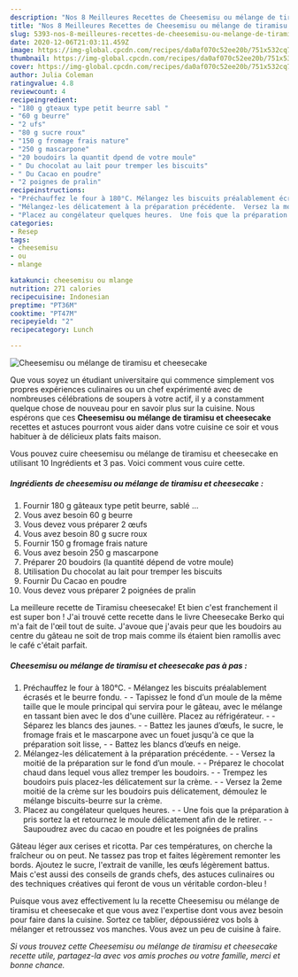 ```yaml
---
description: "Nos 8 Meilleures Recettes de Cheesemisu ou mélange de tiramisu et cheesecake"
title: "Nos 8 Meilleures Recettes de Cheesemisu ou mélange de tiramisu et cheesecake"
slug: 5393-nos-8-meilleures-recettes-de-cheesemisu-ou-melange-de-tiramisu-et-cheesecake
date: 2020-12-06T21:03:11.459Z
image: https://img-global.cpcdn.com/recipes/da0af070c52ee20b/751x532cq70/cheesemisu-ou-melange-de-tiramisu-et-cheesecake-photo-principale-de-la-recette.jpg
thumbnail: https://img-global.cpcdn.com/recipes/da0af070c52ee20b/751x532cq70/cheesemisu-ou-melange-de-tiramisu-et-cheesecake-photo-principale-de-la-recette.jpg
cover: https://img-global.cpcdn.com/recipes/da0af070c52ee20b/751x532cq70/cheesemisu-ou-melange-de-tiramisu-et-cheesecake-photo-principale-de-la-recette.jpg
author: Julia Coleman
ratingvalue: 4.8
reviewcount: 4
recipeingredient:
- "180 g gteaux type petit beurre sabl "
- "60 g beurre"
- "2 ufs"
- "80 g sucre roux"
- "150 g fromage frais nature"
- "250 g mascarpone"
- "20 boudoirs la quantit dpend de votre moule"
- " Du chocolat au lait pour tremper les biscuits"
- " Du Cacao en poudre"
- "2 poignes de pralin"
recipeinstructions:
- "Préchauffez le four à 180°C. Mélangez les biscuits préalablement écrasés et le beurre fondu.  Tapissez le fond d’un moule de la même taille que le moule principal qui servira pour le gâteau, avec le mélange en tassant bien avec le dos d&#39;une cuillère. Placez au réfrigérateur.  Séparez les blancs des jaunes.  Battez les jaunes d’œufs, le sucre, le fromage frais et le mascarpone avec un fouet jusqu&#39;à ce que la préparation soit lisse,  Battez les blancs d’œufs en neige."
- "Mélangez-les délicatement à la préparation précédente.  Versez la moitié de la préparation sur le fond d’un moule.  Préparez le chocolat chaud dans lequel vous allez tremper les boudoirs.  Trempez les boudoirs puis placez-les délicatement sur la crème.  Versez la 2eme moitié de la crème sur les boudoirs puis délicatement, démoulez le mélange biscuits-beurre sur la crème."
- "Placez au congélateur quelques heures.  Une fois que la préparation à pris sortez la et retournez le moule délicatement afin de le retirer.  Saupoudrez avec du cacao en poudre et les poignées de pralins"
categories:
- Resep
tags:
- cheesemisu
- ou
- mlange

katakunci: cheesemisu ou mlange 
nutrition: 271 calories
recipecuisine: Indonesian
preptime: "PT36M"
cooktime: "PT47M"
recipeyield: "2"
recipecategory: Lunch

---
```



![Cheesemisu ou mélange de tiramisu et cheesecake](https://img-global.cpcdn.com/recipes/da0af070c52ee20b/751x532cq70/cheesemisu-ou-melange-de-tiramisu-et-cheesecake-photo-principale-de-la-recette.jpg)

Que vous soyez un étudiant universitaire qui commence simplement vos propres expériences culinaires ou un chef expérimenté avec de nombreuses célébrations de soupers à votre actif, il y a constamment quelque chose de nouveau pour en savoir plus sur la cuisine. Nous espérons que ces <strong> Cheesemisu ou mélange de tiramisu et cheesecake </strong> recettes et astuces pourront vous aider dans votre cuisine ce soir et vous habituer à de délicieux plats faits maison.

<!--inarticleads1-->

Vous pouvez cuire cheesemisu ou mélange de tiramisu et cheesecake en utilisant 10 Ingrédients et 3 pas. Voici comment vous cuire cette.

##### Ingrédients de cheesemisu ou mélange de tiramisu et cheesecake :

1. Fournir 180 g gâteaux type petit beurre, sablé …
1. Vous avez besoin 60 g beurre
1. Vous devez vous préparer 2 œufs
1. Vous avez besoin 80 g sucre roux
1. Fournir 150 g fromage frais nature
1. Vous avez besoin 250 g mascarpone
1. Préparer 20 boudoirs (la quantité dépend de votre moule)
1. Utilisation  Du chocolat au lait pour tremper les biscuits
1. Fournir  Du Cacao en poudre
1. Vous devez vous préparer 2 poignées de pralin


La meilleure recette de Tiramisu cheesecake! Et bien c&#39;est franchement il est super bon ! J&#39;ai trouvé cette recette dans le livre Cheesecake Berko qui m&#39;a fait de l&#39;œil tout de suite. J&#39;avoue que j&#39;avais peur que les boudoirs au centre du gâteau ne soit de trop mais comme ils étaient bien ramollis avec le café c&#39;était parfait. 

<!--inarticleads2-->

##### Cheesemisu ou mélange de tiramisu et cheesecake pas à pas :

1. Préchauffez le four à 180°C. - Mélangez les biscuits préalablement écrasés et le beurre fondu. -  - Tapissez le fond d’un moule de la même taille que le moule principal qui servira pour le gâteau, avec le mélange en tassant bien avec le dos d&#39;une cuillère. Placez au réfrigérateur. -  - Séparez les blancs des jaunes. -  - Battez les jaunes d’œufs, le sucre, le fromage frais et le mascarpone avec un fouet jusqu&#39;à ce que la préparation soit lisse, -  - Battez les blancs d’œufs en neige.
1. Mélangez-les délicatement à la préparation précédente. -  - Versez la moitié de la préparation sur le fond d’un moule. -  - Préparez le chocolat chaud dans lequel vous allez tremper les boudoirs. -  - Trempez les boudoirs puis placez-les délicatement sur la crème. -  - Versez la 2eme moitié de la crème sur les boudoirs puis délicatement, démoulez le mélange biscuits-beurre sur la crème.
1. Placez au congélateur quelques heures. -  - Une fois que la préparation à pris sortez la et retournez le moule délicatement afin de le retirer. -  - Saupoudrez avec du cacao en poudre et les poignées de pralins


Gâteau léger aux cerises et ricotta. Par ces températures, on cherche la fraîcheur ou on peut. Ne tassez pas trop et faites légèrement remonter les bords. Ajoutez le sucre, l&#39;extrait de vanille, les œufs légèrement battus. Mais c&#39;est aussi des conseils de grands chefs, des astuces culinaires ou des techniques créatives qui feront de vous un véritable cordon-bleu ! 

<!--inarticleads1-->

<p>
Puisque vous avez effectivement lu la recette Cheesemisu ou mélange de tiramisu et cheesecake et que vous avez l'expertise dont vous avez besoin pour faire dans la cuisine. Sortez ce tablier, dépoussiérez vos bols à mélanger et retroussez vos manches. Vous avez un peu de cuisine à faire.
</p>

<p>
<i>Si vous trouvez cette Cheesemisu ou mélange de tiramisu et cheesecake recette utile, partagez-la avec vos amis proches ou votre famille, merci et bonne chance.</i>
</p>
